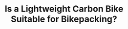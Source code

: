 ---
layout: community
category: community
title: "Is a Lightweight Carbon Bike Suitable for Bikepacking?"
description: "Sure go put excessive weight on it, expose it to all kinds of terrain, then we all get to hear how you ONLY had a 7 pound light load and didn't go on any gravel but somehow a rim or frame got cracked! Great idea go as light as possible!"
isTopLevel: false
isSingleLevel: false
isArticle: false
datePublished: 2022-06-17 18:47:00 +0300
dateModified: 2022-06-17 18:47:00 +0300
published: false
---